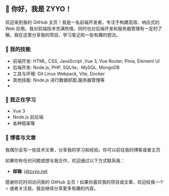## 👋 你好，我是 ZYYO！
欢迎来到我的 GitHub 主页！我是一名前端开发者，专注于构建高效、响应式的 Web 应用。我对前端技术充满热情，同时也对后端开发和服务器管理有一定的了解。我在这里分享我的项目、学习笔记和一些有趣的想法。
### 🚀 我的技能

- 前端开发:  HTML, CSS, JavaScript ,Vue 3, Vue Router, Pinia, Element UI
- 后端开发:  Node.js, PHP, SQLite，MySQL, MongoDB
- 工具与环境: Git Linux Webpack, Vite, Docker
- 其他技能: Node.js 进行数据抓取,服务器管理等
- 

### 🌱 我正在学习
- Vue 3
- Node.js 前后端
- 各种框架等

### 📝 博客与文章

我偶尔会写一些技术文章，分享我的学习和经验。你可以前往我的博客或者主页

如果你有任何问题或想与我合作，欢迎通过以下方式联系我：

- **邮箱**: i@zyyo.net

感谢你花时间访问我的 GitHub 主页！如果你喜欢我的项目或文章，欢迎给我一个 ⭐️ 或者关注我，我会继续分享更多有趣的内容。

